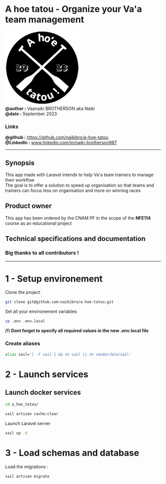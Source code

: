 # A hoe tatou - Organize your Va'a team management
![](public/img/ressources/icon-240-dec.png)  
**@author :** Vaanaiki BROTHERSON aka Naiki  
**@date :** September 2023
### Links
**@github :** https://github.com/naikibro/a-hoe-tatou  
**@LinkedIn :** www.linkedin.com/in/naiki-brotherson987
***
## Synopsis
This app made with Laravel intends to help Va'a team trainers to manage their workflow    
The goal is to offer a solution to speed up organisation so that teams and trainers can focus less on organisation and more on winning races

## Product owner
This app has been ordered by the CNAM PF in the scope of the __NFE114__ course as an educational project

## Technical specifications and documentation

### Big thanks to all contributors !

***

# 1 - Setup environement
Clone the project
```zsh
git clone git@github.com:naikibro/a-hoe-tatou.git
```

Set all your environement variables
```zsh
cp .env .env.local
```
**/!\ Dont forget to specify all required values in the new .env.local file**

### Create aliases
```sh
alias sail='[ -f sail ] && sh sail || sh vendor/bin/sail'
```


# 2 - Launch services

## Launch docker services
```zsh
cd a_hoe_tatou/
```

```zsh
sail artisan cache:clear
```


Launch Laravel server
```zsh
sail up -d
```
# 3 - Load schemas and database

Load the migrations :

```zsh
sail artisan migrate
```









